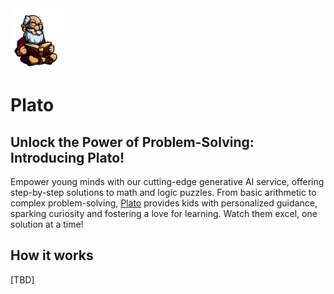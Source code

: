 <img src="./images/plato_1.png" width="96px"/>

# Plato

## Unlock the Power of Problem-Solving: Introducing Plato! 
Empower young minds with our cutting-edge generative AI service, offering step-by-step solutions to math and logic puzzles. From basic arithmetic to complex problem-solving, [Plato](https://github.com/dimastatz/plato) provides kids with personalized guidance, sparking curiosity and fostering a love for learning. Watch them excel, one solution at a time! 

## How it works
[TBD]
